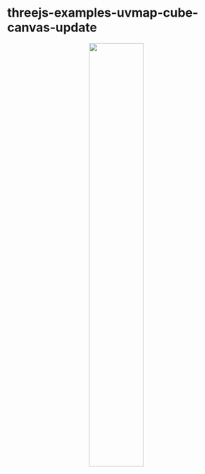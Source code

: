 # threejs-examples-uvmap-cube-canvas-update



<div align="center">
      <a href="https://www.youtube.com/watch?v=FhLLRbutY7M">
         <img src="https://img.youtube.com/vi/FhLLRbutY7M/0.jpg" style="width:50%;">
      </a>
</div>
